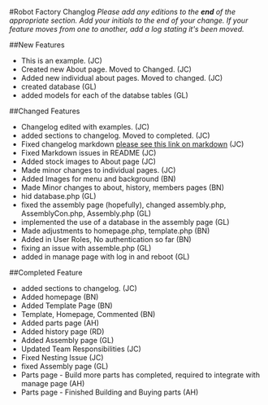 #Robot Factory Changlog
_Please add any editions to the __end__ of the appropriate section. Add your initials to the end of your change._
_If your feature moves from one to another, add a log stating it's been moved._

##New Features
* This is an example. (JC)
* Created new About page. Moved to Changed. (JC)
* Added new individual about pages. Moved to changed. (JC)
* created database (GL)
* added models for each of the databse tables (GL)

##Changed Features
* Changelog edited with examples. (JC)
* added sections to changelog. Moved to completed. (JC)
* Fixed changelog markdown [please see this link on markdown](https://guides.github.com/features/mastering-markdown/) (JC)
* Fixed Markdown issues in README (JC)
* Added stock images to About page (JC)
* Made minor changes to individual pages. (JC)
* Added Images for menu and background (BN)
* Made Minor changes to about, history, members pages (BN)
* hid database.php (GL)
* fixed the assembly page (hopefully), changed assembly.php, AssemblyCon.php, Assembly.php (GL)
* implemented the use of a database in the assembly page (GL)
* Made adjustments to homepage.php, template.php (BN)
* Added in User Roles, No authentication so far (BN)
* fixing an issue with assemble.php (GL)
* added in manage page with log in and reboot (GL)


##Completed Feature
* added sections to changelog. (JC)
* Added homepage (BN)
* Added Template Page (BN)
* Template, Homepage, Commented (BN)
* Added parts page (AH)
* Added history page (RD)
* Added Assembly page (GL)
* Updated Team Responsibilities (JC)
* Fixed Nesting Issue (JC)
* fixed Assembly page (GL)
* Parts page - Build more parts has completed, required to integrate with manage page (AH)
* Parts page - Finished Building and Buying parts (AH)